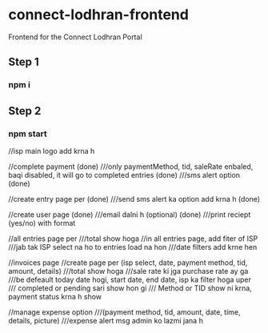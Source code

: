 # connect-lodhran-frontend

Frontend for the Connect Lodhran Portal

## Step 1

### npm i

## Step 2

### npm start

//isp main logo add krna h

//complete payment (done)
///only paymentMethod, tid, saleRate enbaled, baqi disabled, it will go to completed entries (done)
///sms alert option (done)

//create entry page per (done)
///send sms alert ka option add krna h (done)

//create user page (done)
///email dalni h (optional) (done)
///print reciept (yes/no) with format

//all entries page per
///total show hoga
//in all entries page, add fiter of ISP
///jab tak ISP select na ho to entries load na hon
///date filters add krne hen

//invoices page
//create page per (isp select, date, payment method, tid, amount, details)
///total show hoga
///sale rate ki jga purchase rate ay ga
///be defeault today date hogi, start date, end date, isp ka filter hoga uper
/// completed or pending sari show hon gi
/// Method or TID show ni krna, payment status krna h show

//manage expense option
///(payment method, tid, amount, date, time, details, picture)
///expense alert msg admin ko lazmi jana h
